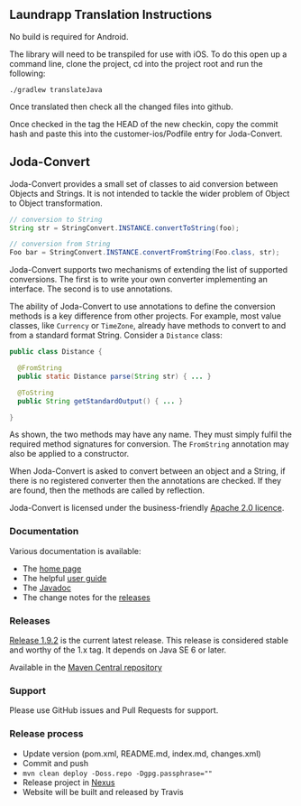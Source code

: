 Laundrapp Translation Instructions
------------

No build is required for Android.

The library will need to be transpiled for use with iOS. To do this open up a command line, clone the project, cd into the project root and run the following:

```./gradlew translateJava```

Once translated then check all the changed files into github.

Once checked in the tag the HEAD of the new checkin, copy the commit hash and paste this into the customer-ios/Podfile entry for Joda-Convert.


Joda-Convert
------------

Joda-Convert provides a small set of classes to aid conversion between Objects and Strings.
It is not intended to tackle the wider problem of Object to Object transformation.

```java
// conversion to String
String str = StringConvert.INSTANCE.convertToString(foo);

// conversion from String
Foo bar = StringConvert.INSTANCE.convertFromString(Foo.class, str);
```

Joda-Convert supports two mechanisms of extending the list of supported conversions.
The first is to write your own converter implementing an interface.
The second is to use annotations.

The ability of Joda-Convert to use annotations to define the conversion methods is a key difference from other projects.
For example, most value classes, like <code>Currency</code> or <code>TimeZone</code>, already have methods
to convert to and from a standard format String.
Consider a <code>Distance</code> class:

```java
public class Distance {

  @FromString
  public static Distance parse(String str) { ... }

  @ToString
  public String getStandardOutput() { ... }

}
```

As shown, the two methods may have any name. They must simply fulfil the required method signatures for conversion.
The <code>FromString</code> annotation may also be applied to a constructor.

When Joda-Convert is asked to convert between an object and a String, if there is no registered converter
then the annotations are checked. If they are found, then the methods are called by reflection.

Joda-Convert is licensed under the business-friendly [Apache 2.0 licence](http://www.joda.org/joda-convert/license.html).


### Documentation
Various documentation is available:

* The [home page](http://www.joda.org/joda-convert/)
* The helpful [user guide](http://www.joda.org/joda-convert/userguide.html)
* The [Javadoc](http://www.joda.org/joda-convert/apidocs/index.html)
* The change notes for the [releases](http://www.joda.org/joda-convert/changes-report.html)


### Releases
[Release 1.9.2](http://www.joda.org/joda-convert/download.html) is the current latest release.
This release is considered stable and worthy of the 1.x tag.
It depends on Java SE 6 or later.

Available in the [Maven Central repository](http://search.maven.org/#artifactdetails|org.joda|joda-convert|1.9.2|jar)


### Support
Please use GitHub issues and Pull Requests for support.


### Release process

* Update version (pom.xml, README.md, index.md, changes.xml)
* Commit and push
* `mvn clean deploy -Doss.repo -Dgpg.passphrase=""`
* Release project in [Nexus](https://oss.sonatype.org)
* Website will be built and released by Travis
